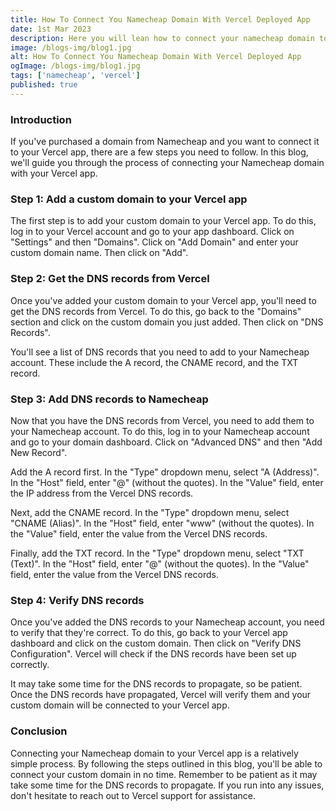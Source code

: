 ```yaml
---
title: How To Connect You Namecheap Domain With Vercel Deployed App
date: 1st Mar 2023
description: Here you will lean how to connect your namecheap domain to vercel deployed app.
image: /blogs-img/blog1.jpg
alt: How To Connect You Namecheap Domain With Vercel Deployed App
ogImage: /blogs-img/blog1.jpg
tags: ['namecheap', 'vercel']
published: true
---
```


### Introduction

If you've purchased a domain from Namecheap and you want to connect it to your Vercel app, there are a few steps you need to follow. In this blog, we'll guide you through the process of connecting your Namecheap domain with your Vercel app.

### Step 1: Add a custom domain to your Vercel app

The first step is to add your custom domain to your Vercel app. To do this, log in to your Vercel account and go to your app dashboard. Click on "Settings" and then "Domains". Click on "Add Domain" and enter your custom domain name. Then click on "Add".

### Step 2: Get the DNS records from Vercel

Once you've added your custom domain to your Vercel app, you'll need to get the DNS records from Vercel. To do this, go back to the "Domains" section and click on the custom domain you just added. Then click on "DNS Records".

You'll see a list of DNS records that you need to add to your Namecheap account. These include the A record, the CNAME record, and the TXT record.

### Step 3: Add DNS records to Namecheap

Now that you have the DNS records from Vercel, you need to add them to your Namecheap account. To do this, log in to your Namecheap account and go to your domain dashboard. Click on "Advanced DNS" and then "Add New Record".

Add the A record first. In the "Type" dropdown menu, select "A (Address)". In the "Host" field, enter "@" (without the quotes). In the "Value" field, enter the IP address from the Vercel DNS records.

Next, add the CNAME record. In the "Type" dropdown menu, select "CNAME (Alias)". In the "Host" field, enter "www" (without the quotes). In the "Value" field, enter the value from the Vercel DNS records.

Finally, add the TXT record. In the "Type" dropdown menu, select "TXT (Text)". In the "Host" field, enter "@" (without the quotes). In the "Value" field, enter the value from the Vercel DNS records.

### Step 4: Verify DNS records

Once you've added the DNS records to your Namecheap account, you need to verify that they're correct. To do this, go back to your Vercel app dashboard and click on the custom domain. Then click on "Verify DNS Configuration". Vercel will check if the DNS records have been set up correctly.

It may take some time for the DNS records to propagate, so be patient. Once the DNS records have propagated, Vercel will verify them and your custom domain will be connected to your Vercel app.

### Conclusion

Connecting your Namecheap domain to your Vercel app is a relatively simple process. By following the steps outlined in this blog, you'll be able to connect your custom domain in no time. Remember to be patient as it may take some time for the DNS records to propagate. If you run into any issues, don't hesitate to reach out to Vercel support for assistance.